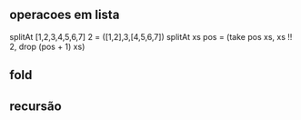 ## operacoes em lista
splitAt [1,2,3,4,5,6,7] 2 = ([1,2],3,[4,5,6,7])
splitAt xs pos = (take pos xs, xs !! 2, drop (pos + 1) xs)

## fold

## recursão

